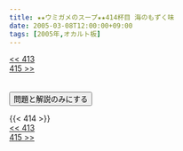 ```yaml
---
title: ★★ウミガメのスープ★★414杯目 海のもずく味
date: 2005-03-08T12:00:00+09:00
tags: [2005年,オカルト板]
---
```

<div class="th_left"><a href="../413"><< 413</a></div>
<div class="th_right"><a href="../415">415 >></a></div>
<br><br>
<script src="../../js/cupsoup.js"></script>
<form>
<input type="button" value="問題と解説のみにする" onClick="toggleCupsoup()">
</form>
{{< 414 >}}
<div class="th_left"><a href="../413"><< 413</a></div>
<div class="th_right"><a href="../415">415 >></a></div>